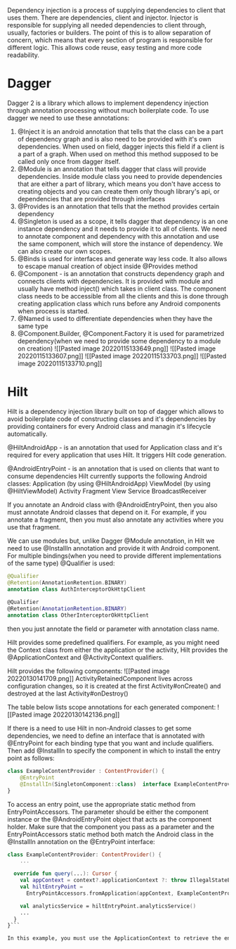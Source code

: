 Dependency injection is a process of supplying dependencies to client that uses them. There are dependencies, client and injector. Injector is responsible for supplying all needed dependencies to client through, usually, factories or builders. The point of this is to allow separation of concern, which means that every section of program is responsible for different logic. This allows code reuse, easy testing and more code readability. 
# Dagger
Dagger 2 is a library which allows to implement dependency injection through annotation processing without much boilerplate code. To use dagger we need to use these annotations:
1. @Inject it is an android annotation that tells that the class can be a part of dependency graph and is also need to be provided with it's own dependencies. When used on field, dagger injects this field if a client is a part of a graph. When used on method this method supposed to be called only once from dagger itself.
2. @Module is an annotation that tells dagger that class will provide dependencies. Inside module class you need to provide dependencies that are either a part of library, which means you don't have access to creating objects and you can create them only though library's api, or dependencies that are provided through interfaces
3. @Provides is an annotation that tells that the method provides certain dependency  
4. @Singleton is used as a scope, it tells dagger that dependency is an one instance dependency and it needs to provide it to all of clients. We need to annotate component and dependency with this annotation and use the same component, which will store the instance of dependency. We can also create our own scopes.
5. @Binds is used for interfaces and generate way less code. It also allows to escape manual creation of object inside @Provides method 
6. @Component -  is an annotation that constructs dependency graph and connects clients with dependencies. It is provided with module and usually have method inject() which takes in client class. The component class needs to be accessible from all the clients and this is done through creating application class which runs before any Android components when process is started.
7. @Named is used to differentiate dependencies when they have the same type
8. @Component.Builder, @Component.Factory it is used for parametrized dependency(when we need to provide some dependency to a module on creation)
	![[Pasted image 20220115133649.png]]
	![[Pasted image 20220115133607.png]]
	![[Pasted image 20220115133703.png]]
	![[Pasted image 20220115133710.png]]

# Hilt
Hilt is a dependency injection library built on top of dagger which allows to avoid boilerplate code of constructing classes and it's dependencies by providing containers for every Android class and managin it's lifecycle automatically.

@HiltAndroidApp - is an annotation that used for Application class and it's required for every application that uses Hilt. It triggers Hilt code generation.

@AndroidEntryPoint - is an annotation that is used on clients that want to consume dependencies
Hilt currently supports the following Android classes:
	Application (by using @HiltAndroidApp)
	ViewModel (by using @HiltViewModel)
	Activity
	Fragment
	View
	Service
	BroadcastReceiver

If you annotate an Android class with @AndroidEntryPoint, then you also must annotate Android classes that depend on it. For example, if you annotate a fragment, then you must also annotate any activities where you use that fragment.

We can use modules but, unlike Dagger @Module annotation, in Hilt we need to use @InstallIn annotation and provide it with Android component.
For multiple bindings(when you need to provide different implementations of the same type) @Qualifier is used:
```kotlin
@Qualifier  
@Retention(AnnotationRetention.BINARY)  
annotation class AuthInterceptorOkHttpClient  
  
@Qualifier  
@Retention(AnnotationRetention.BINARY)  
annotation class OtherInterceptorOkHttpClient
```

then you just annotate the field or parameter with annotation class name.

Hilt provides some predefined qualifiers. For example, as you might need the Context class from either the application or the activity, Hilt provides the @ApplicationContext and @ActivityContext qualifiers.

Hilt provides the following components:
![[Pasted image 20220130141709.png]]
ActivityRetainedComponent lives across configuration changes, so it is created at the first Activity#onCreate() and destroyed at the last Activity#onDestroy()
 
The table below lists scope annotations for each generated component:
![[Pasted image 20220130142136.png]]

 If there is a need  to use Hilt in non-Android classes to get some dependencies, we need to define an interface that is annotated with @EntryPoint for each binding type that you want and include qualifiers. Then add @InstallIn to specify the component in which to install the entry point as follows:
 
 ``` kotlin
 class ExampleContentProvider : ContentProvider() {  
	 @EntryPoint  
	 @InstallIn(SingletonComponent::class)  interface ExampleContentProviderEntryPoint {  fun analyticsService(): AnalyticsService  }  ...  
}
```
To access an entry point, use the appropriate static method from EntryPointAccessors. The parameter should be either the component instance or the @AndroidEntryPoint object that acts as the component holder. Make sure that the component you pass as a parameter and the EntryPointAccessors static method both match the Android class in the @InstallIn annotation on the @EntryPoint interface:
```kotlin
class ExampleContentProvider: ContentProvider() {
    ...

  override fun query(...): Cursor {
    val appContext = context?.applicationContext ?: throw IllegalStateException()
    val hiltEntryPoint =
      EntryPointAccessors.fromApplication(appContext, ExampleContentProviderEntryPoint::class.java)

    val analyticsService = hiltEntryPoint.analyticsService()
    ...
  }
}```

In this example, you must use the ApplicationContext to retrieve the entry point because the entry point is installed in SingletonComponent. If the binding that you wanted to retrieve were in the ActivityComponent, you would instead use the ActivityContext.
